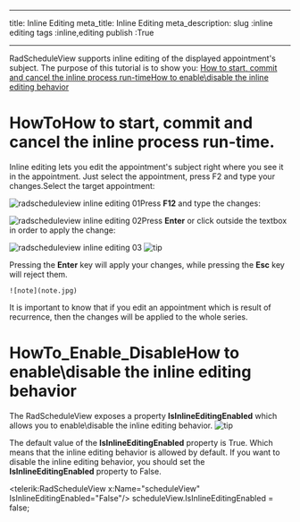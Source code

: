 ___
title: Inline Editing
meta_title: Inline Editing
meta_description: 
slug :inline editing
tags :inline,editing
publish :True
___


RadScheduleView supports inline editing of the displayed appointment's subject. The purpose of this tutorial is to show you:
	[How to start, commit and cancel the inline process run-time](#HowTo)[How to enable\disable the inline editing behavior](#HowTo_Enable_Disable)

# HowToHow to start, commit and cancel the inline process run-time.

Inline editing lets you edit the appointment's subject right where you see it in the appointment. Just select the appointment, press F2 and type your changes.Select the target appointment:
          	

![radscheduleview inline editing 01](Media\radscheduleview_inline_editing_01.png)Press __F12__ and type the changes:
          	

![radscheduleview inline editing 02](Media\radscheduleview_inline_editing_02.png)Press __Enter__ or click outside the textbox in order to apply the change:
          	

![radscheduleview inline editing 03](Media\radscheduleview_inline_editing_03.png)
    ![tip](tip.jpg)
    	

Pressing the __Enter__ key will apply your changes, while pressing the __Esc__ key will reject them.


    ![note](note.jpg)
    	

It is important to know that if you edit an appointment which is result of recurrence, then the changes will be applied to the whole series.

# HowTo_Enable_DisableHow to enable\disable the inline editing behavior

The RadScheduleView exposes a property __IsInlineEditingEnabled__ which allows you to enable\disable the inline editing behavior.
    ![tip](tip.jpg)
    	

The default value of the __IsInlineEditingEnabled__ property is True. Which means that the inline editing behavior is allowed by default.
      	If you want to disable the inline editing behavior, you should set the __IsInlineEditingEnabled__ property to False.
      	
<telerik:RadScheduleView x:Name="scheduleView" IsInlineEditingEnabled="False"/>
scheduleView.IsInlineEditingEnabled = false;
